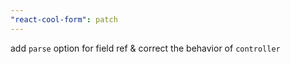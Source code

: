 ```yaml
---
"react-cool-form": patch
---
```


add `parse` option for field ref & correct the behavior of `controller`
